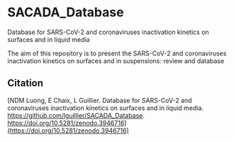 # SACADA_Database
Database for SARS-CoV-2 and coronaviruses inactivation kinetics on surfaces and in liquid media

The aim of this repository is to present the SARS-CoV-2 and coronaviruses inactivation kinetics on surfaces and in suspensions: review and database

## Citation

[NDM Luong, E Chaix, L Guillier. Database for SARS-CoV-2 and coronaviruses inactivation kinetics on surfaces and in liquid media. https://github.com/lguillier/SACADA_Database. https://doi.org/10.5281/zenodo.3946716](https://doi.org/10.5281/zenodo.3946716)	


